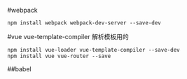 #webpack
```
npm install webpack webpack-dev-server --save-dev
```

#vue
vue-template-compiler 解析模板用的
```angular2html
npm install vue-loader vue-template-compiler --save-dev
npm install vue vue-router --save
```

##babel
```angular2html

```
